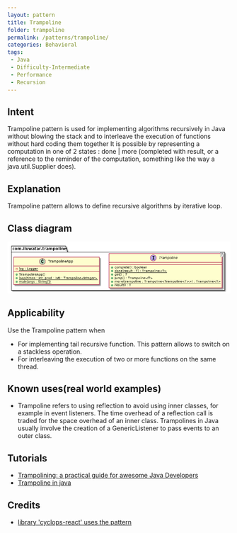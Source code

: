 ```yaml
---
layout: pattern
title: Trampoline
folder: trampoline
permalink: /patterns/trampoline/
categories: Behavioral
tags:
 - Java
 - Difficulty-Intermediate
 - Performance
 - Recursion
---
```


## Intent
Trampoline pattern is used for implementing algorithms recursively in Java without blowing the stack 
and to interleave the execution of functions without hard coding them together
It is possible by representing a computation in one of 2 states : done | more 
(completed with result, or a reference to the reminder of the computation, 
something like the way a java.util.Supplier does).

## Explanation
Trampoline pattern allows to define recursive algorithms by iterative loop.

## Class diagram
![alt text](./etc/trampoline.urm.png "Trampoline pattern class diagram")

## Applicability
Use the Trampoline pattern when

* For implementing tail recursive function. This pattern allows to switch on a stackless operation.
* For interleaving the execution of two or more functions on the same thread.

## Known uses(real world examples)
* Trampoline refers to using reflection to avoid using inner classes, for example in event listeners. 
The time overhead of a reflection call is traded for the space overhead of an inner class. 
Trampolines in Java usually involve the creation of a GenericListener to pass events to an outer class.


## Tutorials 
* [Trampolining: a practical guide for awesome Java Developers](https://medium.com/@johnmcclean/trampolining-a-practical-guide-for-awesome-java-developers-4b657d9c3076)
* [Trampoline in java ](http://mindprod.com/jgloss/trampoline.html)

## Credits
* [library 'cyclops-react' uses the pattern](https://github.com/aol/cyclops-react)
